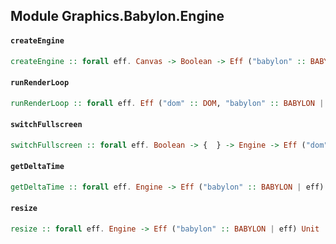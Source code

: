## Module Graphics.Babylon.Engine

#### `createEngine`

``` purescript
createEngine :: forall eff. Canvas -> Boolean -> Eff ("babylon" :: BABYLON | eff) Engine
```

#### `runRenderLoop`

``` purescript
runRenderLoop :: forall eff. Eff ("dom" :: DOM, "babylon" :: BABYLON | eff) Unit -> Engine -> Eff ("dom" :: DOM, "babylon" :: BABYLON | eff) Unit
```

#### `switchFullscreen`

``` purescript
switchFullscreen :: forall eff. Boolean -> {  } -> Engine -> Eff ("dom" :: DOM, "babylon" :: BABYLON | eff) Unit
```

#### `getDeltaTime`

``` purescript
getDeltaTime :: forall eff. Engine -> Eff ("babylon" :: BABYLON | eff) Number
```

#### `resize`

``` purescript
resize :: forall eff. Engine -> Eff ("babylon" :: BABYLON | eff) Unit
```


